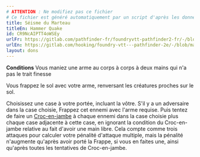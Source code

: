 ```yaml
---
# ATTENTION : Ne modifiez pas ce fichier
# Ce fichier est généré automatiquement par un script d'après les données du module Foundry VTT officiel et de sa traduction
title: Séisme du Marteau
titleEn: Hammer Quake
id: CR9NcAIPTT4oWSEy
urlFr: https://gitlab.com/pathfinder-fr/foundryvtt-pathfinder2-fr/-/blob/master/data/feats/CR9NcAIPTT4oWSEy.htm
urlEn: https://gitlab.com/hooking/foundry-vtt---pathfinder-2e/-/blob/master/packs/data/feats.db/hammer-quake.json
layout: dons
---
```

**Conditions** Vous maniez une arme au corps à corps à deux mains qui n'a pas le trait finesse

Vous frappez le sol avec votre arme, renversant les créatures proches sur le sol.

Choisissez une case à votre portée, incluant la vôtre. S'il y a un adversaire dans la case choisie, Frappez cet ennemi avec l'arme requise. Puis tentez de faire un [Croc-en-jambe](../actions/croc-en-jambe.html) à chaque ennemi dans la case choisie plus chaque case adjacente à cette case, en ignorant la condition du Croc-en-jambe relative au fait d'avoir une main libre. Cela compte comme trois attaques pour calculer votre pénalité d'attaque multiple, mais la pénalité n'augmente qu'après avoir porté la Frappe, si vous en faites une, ainsi qu'après toutes les tentatives de Croc-en-jambe.
